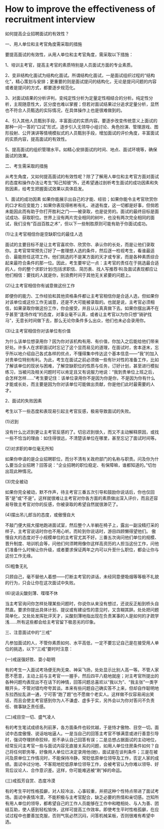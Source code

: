 # How to improve the effectiveness of recruitment interview

如何提高企业招聘面试的有效性？

一、用人单位和主考官角度需采取的措施

 要提高面试的有效性，从用人单位和主考官角度，需采取以下措施：

 1、培训主考官，提高主考官的素质特别是人员面试方面的专业素质。
 
 2、变非结构化面试为结构化面试。所谓结构化面试，一是面试组织过程的“结构化”，精心策划与安排；更重要的则是面试提问的结构化，无论是提问问题的内容或者是提问的方式，都要逐步规范化。
 
 3、对面试结果的分析评判，变纯定性分析为定量定性相结合的分析。纯定性分析，主观随意性大，区分度也难以掌握；但若对面试结果过分追求定量分析，显然也不符合人员甄选的实际情况，在具体操作上也是很难做到的。
 
 4、引入其他人员甄别手段，丰富面试的实质内容。要逐步改变传统意义上面试的那种一问一答的“口试”形式，逐步引入无领导小组讨论、角色扮演、管理游戏、图形投射、公开演讲等情境模拟式的人员甄别手段，增加面试的评价角度，丰富面试的实质内容，提高面试的有效性。
 
5、提高面试的组织管理水平。如精心安排面试的时间、地点、面试环境等，确保面试的效果。
 
 二、考生需采取的措施

从考生角度，又如何提高面试的有效性呢？除了了解用人单位和主考官方面对面试的态度和操作办法让考生“知己知彼”外，还希望通过剖析考生面试的成功因素和失败因素，给考生把握面试效果以具体启发。

 1、面试的成功因素
如果你能展示出自己的才能、经验；如果你能令主考官欣赏你的口才和应变能力；如果你表现得彬彬有礼、进退有度，这一切都是好事，但倘若未能因此而有助于你打开胜利之门——被录取，也是徒劳的。面试的最终目标是面试成功、获取职位。世界上没有两片完全相同的树叶，也没有两次完全相同的面试，我们没有“百战百胜之术”，但以下一些制胜原则可能有助于你面试成功。

 (1)让主考官相信你是空缺职位的最佳人选

面试的主要目标不是让主考官喜欢你、欣赏你、承认你的长处，而是让他们录取你。主考官常常预先订好了一套理想人选的条件，然后逐一检视考生，看谁最适合、最能担任这项工作。他们挑选的不是某方面的天才或专家，而是各种素质综合起来最符合条件的那一位。因此，考生要牢记一点：主考官的责任在于挑选最合适的人，你的整个求职计划(包括求职信、简历表、找人写推荐书)及面试表现都应让他们相信：要找的人就是你，别浪费时间于其他无关紧要的问题上。

 (2)让主考官相信你有诚意做这份工作

即便你的能力、工作经验和其他资格条件都让主考官相信你是合适人选，但如果你对该单位或这份工作无诚意，还是不大可能被录取的。也就是说，主考官必须相信，如果录取你做这份工作，你会接受，并且认认真真做下去。如果你摆出满不在乎甚至“逢场作戏”的态度，对事业毫不认真，或者让主考官以为你只想“骑驴找马”，无意长时间做下去，那么无论你条件多么出众，他们也未必会录用你。

 (3)让主考官相信你对该单位有价值

为什么该单位想录用你？因为你对该机构有用、有价值，你加入之后能给他们带来好处。许多人在求职面试时忘记了这个显而易见的道理，在面试时，舍本逐末，忘乎所以地介绍自己各式各样的优点，不懂得集中传达这个基本信息——“我”的加入对贵单位特别有利。为此，考生在面试之前必须做一些有针对性的准备工作，比如了解该单位的现状与困难，了解空缺职位的性质与任务，订好计划，甚至进行模拟练习，当被问及相关问题时可以肯定且又有说服力地说：“我到贵单位上班之后，会怎样怎样……”考生要记住：该单位录用你不是因为你是你，不是因为你有什么才能或长处，而主要是因为你对该单位可能做出贡献，你是他们此时最需要的人才。

 2、面试的失败因素

考生以下一些态度和表现易引起主考官反感，极易导致面试的失败。

 (1)迟到

没有什么比迟到更让主考官反感的了。切忌迟到很久，而又不主动解释原因，或找一些不恰当的理由：如住得很远，不清楚该单位在哪里，甚至忘记了面试时间等。

 (2)对求职的单位毫无所知

如果你申请的是企业招聘职位，而分不清有关政府部门的名称与职责。问及你为什么要当企业招聘？回答说：“企业招聘的职位稳定、有保障嘛，谁都知道的。”切勿出现此种情况。

 (3)完全被动

如果你完全被动，默不作声，待主考官三番五次引导和鼓励你说话后，你也仅回答“是”或“不是”。这样就很难让主考官对你各方面的素质做出深入评价，而且还容易导致主考官对你的反感，你被录取的希望自然就很渺茫了。

 (4)摆出吊儿郎当的态度，或傲慢自大

不敲门便大摇大摆地跑进面试室，然后整个人半躺在椅子上，露出一副没精打采的样子。主考官说话时你也不用心听。而轮到你说话时，游目四顾懒得望他们。
傲慢自大的态度对于小规模单位的主考官尤其不好。三番五次询问他们单位的规模、晋升制度、培训机会等，问他们何须聘用像你这样高资历的人担当这份工作，问他们准备什么时候让你升级，或者要求保证两年之内可以升至什么职位，都会让你与这份工作无缘。

 (5)粗鲁无礼

只顾自己，毫不替他人着想——打断主考官的讲话，未经同意便吸烟等等极不礼貌的行为，只会让你在这次面试中失败。

 (6)说话尖酸刻薄、喋喋不休

当主考官询问你怎样处理某些问题时，你说你从来没有想过，还说反正船到桥头自然直。要求你提出具体计划、提议或有建设性的意见时，又含糊其辞。处处把问题简单化，又处处发挥批评天才，尖酸刻薄地指出现在负责某事的人是如何的才疏学浅……所有这些都会给主考官留下极恶劣的印象。

 三、注意面试中的“三戒”

凡参加面试的人，不管你素质如何、水平高低，一定不要忘记自己是在接受用人单位的挑选，以下“三戒”要时时注意：

 (一)戒逞强好胜、耍小聪明

有的考生一入面试考场便无拘无束、神采飞扬，处处显示比别人高一等。不管人家愿不愿意，主动上前与主考官一一握手，然后四平八稳地就座；对主考官所提出的各种问题均表现出不在话下的神情，回答问题总喜欢以“我以为”、“我主张”一类字眼开头，不管对错均夸夸其谈。本来有些问题自己确实答不上来，但却自作聪明地东拉西扯乱讲一通，宁可答“跑了题”也不愿做个老实人。这样做不仅容易闹出笑话，而且会使主考官感到你为人不谦虚、虚多于实，另外会以为你对答问不负责任、做事缺乏责任感。

 (二)戒目空一切、盛气凌人

有的考生笔试成绩名列前茅，各方面条件也较优越，于是恃才傲物、目空一切。面试中态度傲慢、说话咄咄逼人。一是当自己的回答主考官不够满意或进行善意引导时，强词夺理拼命狡辩，拒不承认自己回答有误；二是总想占据面试的主动地位，经常反问主考官一些与面试内容无直接关系的问题，如用人单位住房条件如何？自己将任何职务等，好像用人单位已决定录用他(她)，面试是在谈判条件；三是在被问及原单位工作情况时，不能保持冷静，常贬低原单位领导及工作，否定人家的成绩。面试中过分地、不客观地贬低原单位领导工作，会被考官认为你难以领导、好背后议论人、合作意识差。这样，你可能难逃被“刷”掉的命运。

 (三)戒孤芳自赏、态度冷漠

有的考生平时性格孤僻，对人较冷淡、心事较重，并把这种个性特点带进了面试考场。面试中表情冷漠，不能积极与主考官配合，缺乏必要的热情和亲切感。岂知所有用人单位的领导，都希望自己的工作人员能够在工作中和睦相处、与人为善、团结互助，使人感到轻松愉快，这样可提高工作效率。即使考生平时性格孤僻，在应试过程中也要善加克服，否则气氛必然沉闷，问答机械呆板，否则很难有希望中选。
